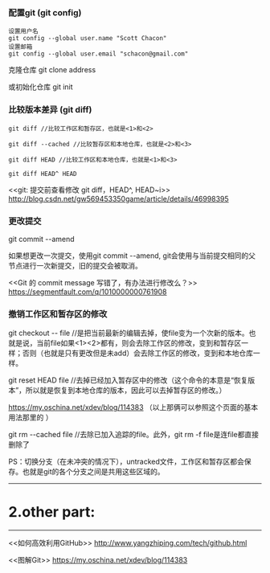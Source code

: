 
### 配置git (git config)

```
设置用户名
git config --global user.name "Scott Chacon"
设置邮箱
git config --global user.email "schacon@gmail.com"
```

克隆仓库
git clone address

或初始化仓库
git init


### 比较版本差异 (git diff)

```
git diff //比较工作区和暂存区，也就是<1>和<2>

git diff --cached //比较暂存区和本地仓库，也就是<2>和<3>

git diff HEAD //比较工作区和本地仓库，也就是<1>和<3>

git diff HEAD^ HEAD
```
<<git: 提交前查看修改 git diff，HEAD^, HEAD~i>>
http://blog.csdn.net/gw569453350game/article/details/46998395


### 更改提交

git commit --amend

如果想更改一次提交，使用git commit --amend, git会使用与当前提交相同的父节点进行一次新提交，旧的提交会被取消。

<<Git 的 commit message 写错了，有办法进行修改么？>>
https://segmentfault.com/q/1010000000761908


### 撤销工作区和暂存区的修改

git checkout -- file //是把当前最新的编辑去掉，使file变为一个次新的版本。也就是说，当前file如果<1><2>都有，则会去除工作区的修改，变到和暂存区一样；否则（也就是只有更改但是未add）会去除工作区的修改，变到和本地仓库一样。

git reset HEAD file //去掉已经加入暂存区中的修改（这个命令的本意是“恢复版本”，所以就是恢复到本地仓库的版本，因此可以去掉暂存区的修改。）

https://my.oschina.net/xdev/blog/114383 （以上那俩可以参照这个页面的基本用法那里的 ）


git rm --cached file //去除已加入追踪的file。此外，git rm -f file是连file都直接删除了


PS：切换分支（在未冲突的情况下），untracked文件，工作区和暂存区都会保存。也就是git的各个分支之间是共用这些区域的。

----------------------------------------------------------------------------------------------------
# 2.other part:
----------------------------------------------------------------------------------------------------

<<如何高效利用GitHub>> 
http://www.yangzhiping.com/tech/github.html

<<图解Git>>
https://my.oschina.net/xdev/blog/114383
